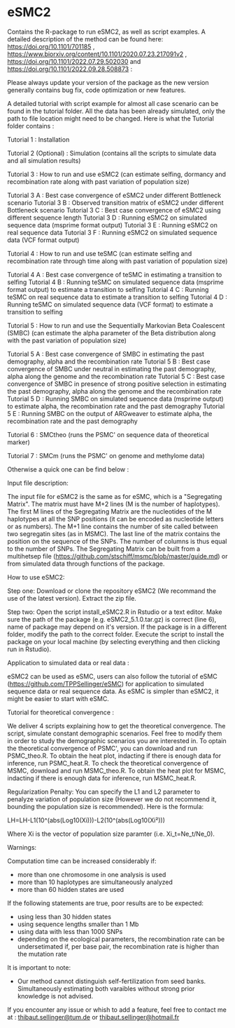 # eSMC2
Contains the R-package to run eSMC2, as well as script examples. A detailed description of the method can be found here: https://doi.org/10.1101/701185 , https://www.biorxiv.org/content/10.1101/2020.07.23.217091v2 , https://doi.org/10.1101/2022.07.29.502030 and https://doi.org/10.1101/2022.09.28.508873  : 


Please always update your version of the package as the new version generally contains bug fix, code optimization or new features.

A detailed tutorial with script example for almost all case scenario can be found in the tutorial folder. All the data has been already simulated, only the path to file location might need to be changed. Here is what the Tutorial folder contains : 

Tutorial 1 : Installation 

Tutorial 2 (Optional) : Simulation (contains all the scripts to simulate data and all simulation results)

Tutorial 3 : How to run and use eSMC2 (can estimate selfing, dormancy and recombination rate along with past variation of population size)

Tutorial 3 A : Best case convergence of eSMC2 under different Bottleneck scenario
Tutorial 3 B : Observed transition matrix of eSMC2 under different Bottleneck scenario
Tutorial 3 C : Best case convergence of eSMC2 using different sequence length
Tutorial 3 D : Running eSMC2 on simulated sequence data (msprime format output)
Tutorial 3 E : Running eSMC2 on real sequence data
Tutorial 3 F : Running eSMC2 on simulated sequence data (VCF format output)

Tutorial 4 : How to run and use teSMC (can estimate selfing and recombination rate through time along with past variation of population size)

Tutorial 4 A : Best case convergence of teSMC in estimating a transition to selfing 
Tutorial 4 B : Running teSMC on simulated sequence data (msprime format output) to estimate a transition to selfing 
Tutorial 4 C : Running teSMC on real sequence data to estimate a transition to selfing 
Tutorial 4 D : Running teSMC on simulated sequence data (VCF format) to estimate a transition to selfing 

Tutorial 5 : How to run and use the Sequentially Markovian Beta Coalescent (SMBC) (can estimate the alpha parameter of the Beta distribution along with the past variation of population size)

Tutorial 5 A : Best case convergence of SMBC in estimating the past demography, alpha and the recombination rate
Tutorial 5 B : Best case convergence of SMBC under neutral in estimating the past demography, alpha along the genome and the recombination rate
Tutorial 5 C : Best case convergence of SMBC in presence of strong positive selection in estimating the past demography, alpha along the genome and the recombination rate
Tutorial 5 D : Running SMBC on simulated sequence data (msprime output) to estimate alpha, the recombination rate and the past demography
Tutorial 5 E : Running SMBC on the output of ARGweaver to estimate alpha, the recombination rate and the past demography

Tutorial 6 : SMCtheo (runs the PSMC' on sequence data of theoretical marker)

Tutorial 7 : SMCm (runs the PSMC' on genome and methylome data)


Otherwise a quick one can be find below :

Input file description:

The input file for eSMC2 is the same as for eSMC, which is a "Segregating Matrix". The matrix must have M+2 lines (M is the number of haplotypes). The first M lines of the Segregating Matrix are the nucleotides of the M haplotypes at all the SNP positions (it can be encoded as nucleotide letters or as numbers). The M+1 line contains the number of site called between two segregatin sites (as in MSMC). The last line of the matrix contains the position on the sequence of the SNPs. The number of columns is thus equal to the number of SNPs. The Segregating Matrix can be built from a multihetsep file (https://github.com/stschiff/msmc/blob/master/guide.md) or from simulated data through functions of the package. 

How to use eSMC2:

Step one: Download or clone the repository eSMC2 (We recommand the use of the latest version). Extract the zip file.

Step two: Open the script install_eSMC2.R in Rstudio or a text editor. Make sure the path of the package (e.g. eSMC2_5.1.0.tar.gz) is correct (line 6), name of package may depend on it's version. If the package is in a different folder, modify the path to the correct folder. Execute the script to install the package on your local machine (by selecting everything and then clicking run in Rstudio).


Application to simulated data or real data :

eSMC2 can be used as eSMC, users can also follow the tutorial of eSMC (https://github.com/TPPSellinger/eSMC) for application to simulated sequence data or real sequence data. As eSMC is simpler than eSMC2, it might be easier to start with eSMC.


Tutorial for theoretical convergence :

We deliver 4 scripts explaining how to get the theoretical convergence. The script, simulate constant demographic scenarios. Feel free to modify them in order to study the demographic scenarios you are interested in. To optain the theoretical convergence of PSMC', you can download and run PSMC_theo.R. To obtain the heat plot, indacting if there is enough data for inference, run PSMC_heat.R. To check the theoretical convergence of MSMC, download and run  MSMC_theo.R. To obtain the heat plot for MSMC, indacting if there is enough data for inference, run MSMC_heat.R.

Regularization Penalty: 
You can specify the L1 and L2 parameter to penalyze variation of population size (However we do not recommend it, bounding the population size is recommended). Here is the formula:

LH=LH-L1(10^(abs(Log10(Xi)))-L2(10^(abs(Log10(Xi²)))

Where Xi is the vector of population size paramter (i.e. Xi_t=Ne_t/Ne_0).


Warnings: 

Computation time can be increased considerably if:
- more than one chromosome in one analysis is used
- more than 10 haplotypes are simultaneously analyzed
- more than 60 hidden states are used

If the following statements are true, poor results are to be expected:
- using less than 30 hidden states
- using sequence lengths smaller than 1 Mb
- using data with less than 1000 SNPs
- depending on the ecological parameters, the recombination rate can be undersetimated if, per base pair, the recombination rate is higher than the mutation rate 

It is important to note:
- Our method cannot distinguish self-fertilization from seed banks. Simultaneously estimating both varaibles without strong prior knowledge is not advised. 


If you encounter any issue or whish to add a feature, feel free to contact me at : thibaut.sellinger@tum.de or thibaut.sellinger@hotmail.fr

